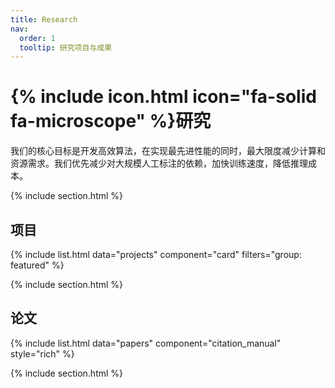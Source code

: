 ```yaml
---
title: Research
nav:
  order: 1
  tooltip: 研究项目与成果
---
```


# {% include icon.html icon="fa-solid fa-microscope" %}研究

我们的核心目标是开发高效算法，在实现最先进性能的同时，最大限度减少计算和资源需求。我们优先减少对大规模人工标注的依赖，加快训练速度，降低推理成本。

{% include section.html %}

## 项目

{% include list.html data="projects" component="card" filters="group: featured" %}

{% include section.html %}

## 论文

{% include list.html data="papers" component="citation_manual" style="rich" %}

{% include section.html %}

<!-- ## 更多项目

{% include list.html data="projects" component="card" filters="group: more" %} -->